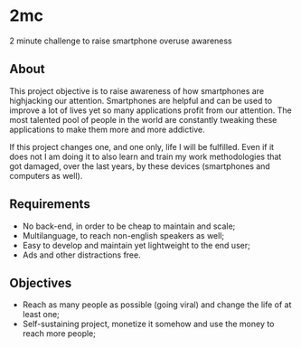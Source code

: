 # 2mc
2 minute challenge to raise smartphone overuse awareness

## About
This project objective is to raise awareness of how smartphones are highjacking our attention.
Smartphones are helpful and can be used to improve a lot of lives yet so many applications profit from our attention.
The most talented pool of people in the world are constantly tweaking these applications to make them more and more addictive.

If this project changes one, and one only, life I will be fulfilled. Even if it does not I am doing it to also learn and train my work methodologies that got damaged, over the last years, by these devices (smartphones and computers as well).

## Requirements

- No back-end, in order to be cheap to maintain and scale;
- Multilanguage, to reach non-english speakers as well;
- Easy to develop and maintain yet lightweight to the end user; 
- Ads and other distractions free.

## Objectives
- Reach as many people as possible (going viral) and change the life of at least one;
- Self-sustaining project, monetize it somehow and use the money to reach more people;
